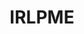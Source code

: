 ---
lastmod: '2025-04-06T06:05:19+00:00'
latitude: -23.64690294
layout: suburb
longitude: 133.8647591
postcode: 0874
state: NT
title: IRLPME
url: /nt/irlpme/
---